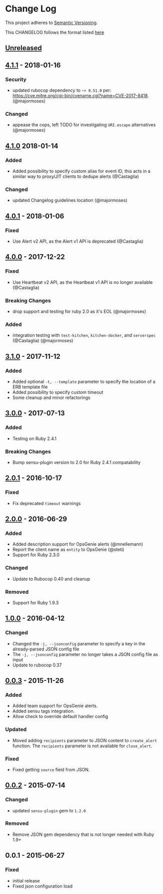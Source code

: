 # Change Log
This project adheres to [Semantic Versioning](http://semver.org/).

This CHANGELOG follows the format listed [here](https://github.com/sensu-plugins/community/blob/master/HOW_WE_CHANGELOG.md)

## [Unreleased]

## [4.1.1] - 2018-01-16
### Security
- updated rubocop dependency to `~> 0.51.0` per: https://cve.mitre.org/cgi-bin/cvename.cgi?name=CVE-2017-8418. (@majormoses)

### Changed
- appease the cops, left TODO for investigating `URI.escape` alternatives (@majormoses)

## [4.1.0] 2018-01-14
### Added
- Added possibility to specify custom alias for event ID, this acts in a similar way to proxy/JIT clients to dedupe alerts (@Castaglia)

### Changed
- updated Changelog guidelines location (@majormoses)

## [4.0.1] - 2018-01-06
### Fixed
- Use Alert v2 API, as the Alert v1 API is deprecated (@Castaglia)

## [4.0.0] - 2017-12-22
### Fixed
- Use Heartbeat v2 API, as the Heartbeat v1 API is no longer available (@Castaglia)

### Breaking Changes
- drop support and testing for ruby 2.0 as it's EOL (@majormoses)

### Added
- integration testing with `test-kitchen`, `kitchen-docker`, and `serverspec` (@Castaglia) (@majormoses)

## [3.1.0] - 2017-11-12
### Added
- Added optional `-t, --template` parameter to specify the location of a ERB template file
- Added possibility to specify custom timeout
- Some cleanup and minor refactorings

## [3.0.0] - 2017-07-13
### Added
- Testing on Ruby 2.4.1

### Breaking Changes
- Bump sensu-plugin version to 2.0 for Ruby 2.4.1 compatability

## [2.0.1] - 2016-10-17
### Fixed
- Fix deprecated `timeout` warnings

## [2.0.0] - 2016-06-29
### Added
- Added description support for OpsGenie alerts (@mnellemann)
- Report the client name as `entity` to OpsGenie (@steti)
- Support for Ruby 2.3.0

### Changed
- Update to Rubocop 0.40 and cleanup

### Removed
- Support for Ruby 1.9.3

## [1.0.0] - 2016-04-12
### Changed
- Changed the `-j, --jsonconfig` parameter to specify a key in the already-parsed JSON config file
- The `-j, --jsonconfig` parameter no longer takes a JSON config file as input
- Update to rubocop 0.37

## [0.0.3] - 2015-11-26
### Added
- Added team support for OpsGenie alerts.
- Added sensu tags integration.
- Allow check to override default handler config

### Updated
- Moved adding `recipients` parameter to JSON content to `create_alert` function. The `recipients` parameter is not available for `close_alert`.

### Fixed
- Fixed getting `source` field from JSON.

## [0.0.2] - 2015-07-14
### Changed
- updated `sensu-plugin` gem to `1.2.0`

### Removed
- Remove JSON gem dependency that is not longer needed with Ruby 1.9+

## 0.0.1 - 2015-06-27
### Fixed
- initial release
- Fixed json configuration load

[Unreleased]: https://github.com/sensu-plugins/sensu-plugins-opsgenie/compare/4.1.1...HEAD
[4.1.1]: https://github.com/sensu-plugins/sensu-plugins-opsgenie/compare/4.1.0...4.1.1
[4.1.0]: https://github.com/sensu-plugins/sensu-plugins-opsgenie/compare/4.0.1...4.1.0
[4.0.1]: https://github.com/sensu-plugins/sensu-plugins-opsgenie/compare/4.0.0...4.0.1
[4.0.0]: https://github.com/sensu-plugins/sensu-plugins-opsgenie/compare/3.1.0...4.0.0
[3.1.0]: https://github.com/sensu-plugins/sensu-plugins-opsgenie/compare/3.0.0...3.1.0
[3.0.0]: https://github.com/sensu-plugins/sensu-plugins-opsgenie/compare/2.0.1...3.0.0
[2.0.1]: https://github.com/sensu-plugins/sensu-plugins-opsgenie/compare/2.0.0...2.0.1
[2.0.0]: https://github.com/sensu-plugins/sensu-plugins-opsgenie/compare/1.0.0...2.0.0
[1.0.0]: https://github.com/sensu-plugins/sensu-plugins-opsgenie/compare/0.0.3...1.0.0
[0.0.3]: https://github.com/sensu-plugins/sensu-plugins-opsgenie/compare/0.0.2...0.0.3
[0.0.2]: https://github.com/sensu-plugins/sensu-plugins-opsgenie/compare/0.0.1...0.0.2
